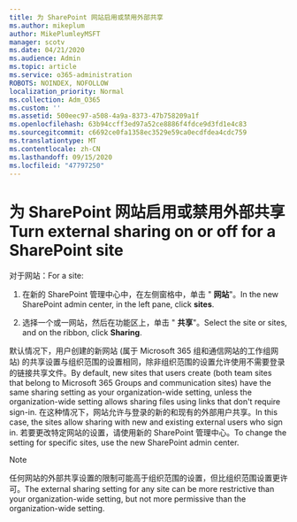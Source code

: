 ```yaml
---
title: 为 SharePoint 网站启用或禁用外部共享
ms.author: mikeplum
author: MikePlumleyMSFT
manager: scotv
ms.date: 04/21/2020
ms.audience: Admin
ms.topic: article
ms.service: o365-administration
ROBOTS: NOINDEX, NOFOLLOW
localization_priority: Normal
ms.collection: Adm_O365
ms.custom: ''
ms.assetid: 500eec97-a508-4a9a-8373-47b758209a1f
ms.openlocfilehash: 63b94ccff3ed97a52ce8886f4fdce9d3fd1e4c83
ms.sourcegitcommit: c6692ce0fa1358ec3529e59ca0ecdfdea4cdc759
ms.translationtype: MT
ms.contentlocale: zh-CN
ms.lasthandoff: 09/15/2020
ms.locfileid: "47797250"
---
```

# <a name="turn-external-sharing-on-or-off-for-a-sharepoint-site"></a><span data-ttu-id="b8b5c-102">为 SharePoint 网站启用或禁用外部共享</span><span class="sxs-lookup"><span data-stu-id="b8b5c-102">Turn external sharing on or off for a SharePoint site</span></span>

<span data-ttu-id="b8b5c-103">对于网站：</span><span class="sxs-lookup"><span data-stu-id="b8b5c-103">For a site:</span></span>
  
1. <span data-ttu-id="b8b5c-104">在新的 SharePoint 管理中心中，在左侧窗格中，单击 " **网站**"。</span><span class="sxs-lookup"><span data-stu-id="b8b5c-104">In the new SharePoint admin center, in the left pane, click **sites**.</span></span>
    
2. <span data-ttu-id="b8b5c-105">选择一个或一网站，然后在功能区上，单击 " **共享**"。</span><span class="sxs-lookup"><span data-stu-id="b8b5c-105">Select the site or sites, and on the ribbon, click **Sharing**.</span></span>
    
<span data-ttu-id="b8b5c-106">默认情况下，用户创建的新网站 (属于 Microsoft 365 组和通信网站的工作组网站) 的共享设置与组织范围的设置相同，除非组织范围的设置允许使用不需要登录的链接共享文件。</span><span class="sxs-lookup"><span data-stu-id="b8b5c-106">By default, new sites that users create (both team sites that belong to Microsoft 365 Groups and communication sites) have the same sharing setting as your organization-wide setting, unless the organization-wide setting allows sharing files using links that don't require sign-in.</span></span> <span data-ttu-id="b8b5c-107">在这种情况下，网站允许与登录的新的和现有的外部用户共享。</span><span class="sxs-lookup"><span data-stu-id="b8b5c-107">In this case, the sites allow sharing with new and existing external users who sign in.</span></span> <span data-ttu-id="b8b5c-108">若要更改特定网站的设置，请使用新的 SharePoint 管理中心。</span><span class="sxs-lookup"><span data-stu-id="b8b5c-108">To change the setting for specific sites, use the new SharePoint admin center.</span></span>
  
> [!NOTE]
> <span data-ttu-id="b8b5c-109">任何网站的外部共享设置的限制可能高于组织范围的设置，但比组织范围设置更许可。</span><span class="sxs-lookup"><span data-stu-id="b8b5c-109">The external sharing setting for any site can be more restrictive than your organization-wide setting, but not more permissive than the organization-wide setting.</span></span> 
  

